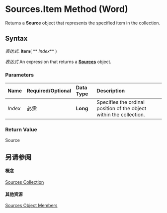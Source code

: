 
# Sources.Item Method (Word)

Returns a  **Source** object that represents the specified item in the collection.


## Syntax

 _表达式_. **Item**( ** _Index_** )

 _表达式_ An expression that returns a **[Sources](92a74894-1c69-0ff1-749d-baa49b45a174.md)** object.


### Parameters



|**Name**|**Required/Optional**|**Data Type**|**Description**|
|:-----|:-----|:-----|:-----|
| _Index_|必需|**Long**|Specifies the ordinal position of the object within the collection.|

### Return Value

Source


## 另请参阅


#### 概念


[Sources Collection](92a74894-1c69-0ff1-749d-baa49b45a174.md)
#### 其他资源


[Sources Object Members](http://msdn.microsoft.com/library/c5ac8613-078d-0ea2-5350-8e4e4bc61db1%28Office.15%29.aspx)